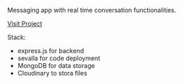 Messaging app with real time conversation functionalities.


[Visit Project](https://near-messaging.sevalla.app/ "Have fun!")

Stack:
- express.js for backend
- sevalla for code deployment
- MongoDB for data storage
- Cloudinary to stora files 